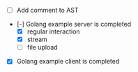 - [ ] Add comment to AST
- [-] Golang example server is completed
  - [x] regular interaction
  - [x] stream
  - [ ] file upload
- [x] Golang example client is completed
